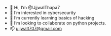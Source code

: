- 👋 Hi, I’m @UjjwalThapa7
- 👀 I’m interested in cybersecurity
- 🌱 I’m currently learning basics of hacking
- 💞️ I’m looking to collaborate on python projects.
- 📫 ujjwalt707@gmail.com

<!---
UjjwalThapa7/UjjwalThapa7 is a ✨ special ✨ repository because its `README.md` (this file) appears on your GitHub profile.
You can click the Preview link to take a look at your changes.
--->
